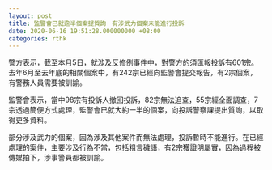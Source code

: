 ```yaml
---
layout: post
title: 監警會已就逾半個案提質詢　有涉武力個案未能進行投訴
date: 2020-06-16 19:51:28.000000000 +08:00
categories: rthk
---
```


警方表示，截至本月5日，就涉及反修例事件中，對警方的須匯報投訴有601宗。去年6月至去年底的相關個案中，有242宗已經向監警會提交報告，有2宗個案，有警務人員需要被訓諭。

監警會表示，當中98宗有投訴人撤回投訴，82宗無法追查，55宗經全面調查，7宗透過簡便方式處理，監警會已就大約一半的個案，向投訴警察課提出質詢，以取得更多資料。

部分涉及武力的個案，因為涉及其他案件而無法處理，投訴暫時不能進行。在已經處理的案件，主要涉及行為不當，包括粗言穢語，有2宗獲證明屬實，因為過程被傳媒拍下，涉事警員都被訓諭。
